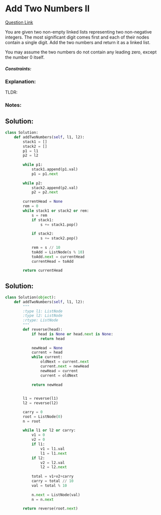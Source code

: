 # Add Two Numbers II  

[Question Link](https://leetcode.com/problems/add-two-numbers-ii/)  

You are given two non-empty linked lists representing two non-negative integers. The most significant digit comes first and each of their nodes contain a single digit. Add the two numbers and return it as a linked list.  

You may assume the two numbers do not contain any leading zero, except the number 0 itself.  

##### Constraints:

### Explanation:
TLDR: 

### Notes:


## Solution:
```Python
class Solution:
    def addTwoNumbers(self, l1, l2):
        stack1 = []
        stack2 = []
        p1 = l1
        p2 = l2
        
        while p1:
            stack1.append(p1.val)
            p1 = p1.next
            
        while p2:
            stack2.append(p2.val)
            p2 = p2.next
            
        currentHead = None
        rem = 0
        while stack1 or stack2 or rem:
            s = rem
            if stack1:
                s += stack1.pop()
                
            if stack2:
                s += stack2.pop()
            
            rem = s // 10
            toAdd = ListNode(s % 10)
            toAdd.next = currentHead
            currentHead = toAdd
            
        return currentHead
```

## Solution:
```Python
class Solution(object):
    def addTwoNumbers(self, l1, l2):
        """
        :type l1: ListNode
        :type l2: ListNode
        :rtype: ListNode
        """
        def reverse(head):
            if head is None or head.next is None:
                return head
        
            newHead = None
            current = head
            while current:
                oldNext = current.next
                current.next = newHead
                newHead = current
                current = oldNext
            
            return newHead
        
        
        l1 = reverse(l1)
        l2 = reverse(l2)

        carry = 0
        root = ListNode(0)
        n = root
        
        while l1 or l2 or carry:
            v1 = 0
            v2 = 0
            if l1:
                v1 = l1.val
                l1 = l1.next
            if l2:
                v2 = l2.val
                l2 = l2.next
            
            total = v1+v2+carry
            carry = total // 10
            val = total % 10
            
            n.next = ListNode(val)
            n = n.next
        
        return reverse(root.next)
```